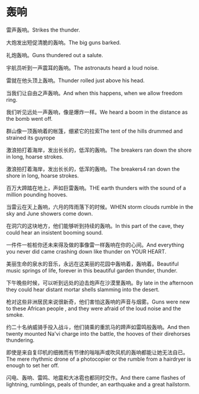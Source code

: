 # 轰响

<p><span class="chinese">雷声轰响。</span><span class="english">Strikes the thunder.</span></p>

<p><span class="chinese">大炮发出短促清脆的轰响。</span><span class="english">The big guns barked.</span></p>

<p><span class="chinese">礼炮轰响。</span><span class="english">Guns thundered out a salute.</span></p>

<p><span class="chinese">宇航员听到一声震耳的轰响。</span><span class="english">The astronauts heard a loud noise.</span></p>

<p><span class="chinese">雷就在他头顶上轰响。</span><span class="english">Thunder rolled just above his head.</span></p>

<p><span class="chinese">当我们让自由之声轰响。</span><span class="english">And when this happens, when we allow freedom ring.</span></p>

<p><span class="chinese">我们听见远处一声轰响，像是爆炸一样。</span><span class="english">We heard a boom in the distance as the bomb went off.</span></p>

<p><span class="chinese">群山像一顶轰响着的帐篷，绷紧它的拉索</span><span class="english">The tent of the hills drummed and strained its guyrope</span></p>

<p><span class="chinese">激浪拍打着海岸，发出长长的，低浑的轰响。</span><span class="english">The breakers ran down the shore in long, hoarse strokes.</span></p>

<p><span class="chinese">激浪拍打着海岸，发出长长的，低浑的轰响。</span><span class="english">The breakers4 ran down the shore in long, hoarse strokes.</span></p>

<p><span class="chinese">百万大蹄踏在地上，声如巨雷轰响。</span><span class="english">THE earth thunders with the sound of a million pounding hooves.</span></p>

<p><span class="chinese">当雷云在天上轰响，六月的阵雨落下的时候。</span><span class="english">WHEN storm clouds rumble in the sky and June showers come down.</span></p>

<p><span class="chinese">在洞穴的这块地方，他们能够听到持续的轰响。</span><span class="english">In this part of the cave, they could hear an insistent booming sound.</span></p>

<p><span class="chinese">一件件一桩桩你还未来得及做的事像雷一样轰响在你的心间。</span><span class="english">And everything you never did came crashing down like thunder on YOUR HEART.</span></p>

<p><span class="chinese">美丽生命的泉水的音乐，永远在这美丽的花园中轰响着，轰响着。</span><span class="english">Beautiful music springs of life, forever in this beautiful garden thunder, thunder.</span></p>

<p><span class="chinese">下午晚些时候，可以听到远处的迫击炮声在沙漠里轰响。</span><span class="english">By late in the afternoon they could hear distant mortar shells slamming into the desert.</span></p>

<p><span class="chinese">枪对这些非洲居民来说很新奇，他们害怕这轰响的声音与烟雾。</span><span class="english">Guns were new to these African people , and they were afraid of the loud noise and the smoke.</span></p>

<p><span class="chinese">约二十名纳威骑手投入战斗，他们骑乘的重凯马的蹄声如雷鸣般轰响。</span><span class="english">And then twenty mounted Na'vi charge into the battle, the hooves of their direhorses thundering.</span></p>

<p><span class="chinese">即使是来自复印机的细微而有节律的嗡嗡声或吹风机的轰响都能让她无法自已。</span><span class="english">The mere rhythmic drone of a photocopier or the rumble from a hairdryer is enough to set her off.</span></p>

<p><span class="chinese">闪电、轰响、雷鸣、地震和大冰雹也都同时交作。</span><span class="english">And there came flashes of lightning, rumblings, peals of thunder, an earthquake and a great hailstorm.</span></p>


